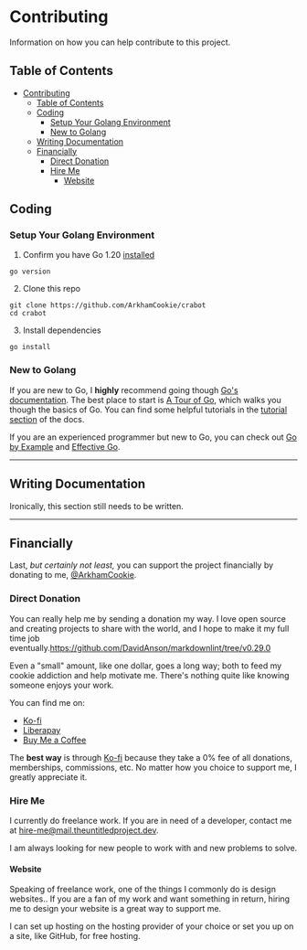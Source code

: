 <!-- markdownlint-disable MD029 -->
# Contributing

Information on how you can help contribute to this project.

## Table of Contents

- [Contributing](#contributing)
  - [Table of Contents](#table-of-contents)
  - [Coding](#coding)
    - [Setup Your Golang Environment](#setup-your-golang-environment)
    - [New to Golang](#new-to-golang)
  - [Writing Documentation](#writing-documentation)
  - [Financially](#financially)
    - [Direct Donation](#direct-donation)
    - [Hire Me](#hire-me)
      - [Website](#website)

## Coding

### Setup Your Golang Environment

1. Confirm you have Go 1.20 [installed](https://go.dev/doc/install)

  ```shell
  go version
  ```

2. Clone this repo

  ```shell
  git clone https://github.com/ArkhamCookie/crabot
  cd crabot
  ```

3. Install dependencies

  ```shell
  go install
  ```

### New to Golang

If you are new to Go, I **highly** recommend going though [Go's documentation](https://go.dev/doc/).
The best place to start is [A Tour of Go](https://go.dev/tour/),
which walks you though the basics of Go.
You can find some helpful tutorials in the [tutorial section](https://go.dev/doc/tutorial/) of the docs.

If you are an experienced programmer but new to Go, you can check out [Go by Example](https://gobyexample.com) and [Effective Go](https://go.dev/doc/effective_go).

---

## Writing Documentation

Ironically, this section still needs to be written.

<!-- ### [markdownlint](https://github.com/DavidAnson/markdownlint) Tool -->

---

## Financially

Last, *but certainly not least,* you can support the project financially by donating to me, [@ArkhamCookie](https://github.com/ArkhamCookie).

### Direct Donation

You can really help me by sending a donation my way.
I love open source and creating projects to share with the world,
and I hope to make it my full time job eventually.<https://github.com/DavidAnson/markdownlint/tree/v0.29.0>

Even a "small" amount, like one dollar, goes a long way;
both to feed my cookie addiction and help motivate me.
There's nothing quite like knowing someone enjoys your work.

You can find me on:

- [Ko-fi](https://ko-fi.com/ArkhamCookie)
- [Liberapay](https://liberapay.com/ArkhamCookie)
- [Buy Me a Coffee](https://buymeacoffee.com/arkhamcookie)

The **best way** is through [Ko-fi](https://ko-fi.com/ArkhamCookie) because they take a 0% fee of all donations, memberships, commissions, etc.
No matter how you choice to support me, I greatly appreciate it.

### Hire Me

I currently do freelance work.
If you are in need of a developer,
contact me at [hire-me@mail.theuntitledproject.dev](mailto:hire-me@mail.theuntitledproject.dev).

I am always looking for new people to work with and new problems to solve.

#### Website

Speaking of freelance work, one of the things I commonly do is design websites..
If you are a fan of my work and want something in return,
hiring me to design your website is a great way to support me.

I can set up hosting on the hosting provider of your choice
or set you up on a site, like GitHub, for free hosting.
